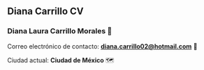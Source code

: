 ## Diana Carrillo CV
### **Diana Laura Carrillo Morales** :woman:
Correo electrónico de contacto: **diana.carrillo02@hotmail.com** :e-mail:

Ciudad actual: **Ciudad de México** :world_map:
